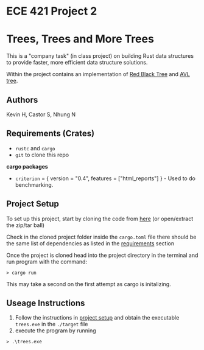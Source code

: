 # ECE 421 Project 2 
# Trees, Trees and More Trees

This is a "company task" (in class project) on building Rust data structures to provide faster, more efficient data structure solutions.

Within the project contains an implementation of [Red Black Tree](https://en.wikipedia.org/wiki/Red-black_tree) and [AVL tree](https://en.wikipedia.org/wiki/AVL_tree).

## Authors
Kevin H, Castor S, Nhung N


## Requirements (Crates)
- `rustc` and `cargo`
- `git` to clone this repo

**cargo packages** 
- `criterion` = { version = "0.4", features = ["html_reports"] } - Used to do benchmarking.
  

## Project Setup
To set up this project, start by cloning the code from [here](https://github.com/Kevin-was-here/ece421_project2) (or open/extract the zip/tar ball)

Check in the cloned project folder inside the `cargo.toml` file there should be the same list of dependencies as listed in the [requirements](#requirements-crates) section 

Once the project is cloned head into the project directory in the terminal and run program with the command:
```
> cargo run
```
This may take a second on the first attempt as cargo is initalizing.



## Useage Instructions

1. Follow the instructions in [project setup](#project-setup) and obtain the executable `trees.exe` in the `./target` file
2. execute the program by running 
```
> .\trees.exe
```